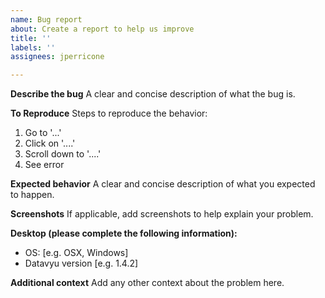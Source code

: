 ```yaml
---
name: Bug report
about: Create a report to help us improve
title: ''
labels: ''
assignees: jperricone

---
```


**Describe the bug**
A clear and concise description of what the bug is.

**To Reproduce**
Steps to reproduce the behavior:
1. Go to '...'
2. Click on '....'
3. Scroll down to '....'
4. See error

**Expected behavior**
A clear and concise description of what you expected to happen.

**Screenshots**
If applicable, add screenshots to help explain your problem.

**Desktop (please complete the following information):**
 - OS: [e.g. OSX, Windows]
 - Datavyu version [e.g. 1.4.2]

**Additional context**
Add any other context about the problem here.
